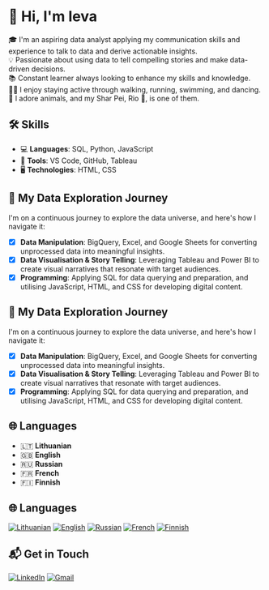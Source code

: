 # 👋 Hi, I'm Ieva

🎓 I'm an aspiring data analyst applying my communication skills and experience to talk to data and derive actionable insights.  
💡 Passionate about using data to tell compelling stories and make data-driven decisions.  
📚 Constant learner always looking to enhance my skills and knowledge.  
🏃‍♀️ I enjoy staying active through walking, running, swimming, and dancing.  
🐾 I adore animals, and my Shar Pei, Rio 🐶, is one of them. 

## 🛠️ Skills
- 💻 **Languages**: SQL, Python, JavaScript
- 🧰 **Tools**: VS Code, GitHub, Tableau
- 🖥️ **Technologies**: HTML, CSS

## 🌟 My Data Exploration Journey
I'm on a continuous journey to explore the data universe, and here's how I navigate it:
- [x] **Data Manipulation**: BigQuery, Excel, and Google Sheets for converting unprocessed data into meaningful insights.
- [x] **Data Visualisation & Story Telling**: Leveraging Tableau and Power BI to create visual narratives that resonate with target audiences.
- [x] **Programming**: Applying SQL for data querying and preparation, and utilising JavaScript, HTML, and CSS for developing digital content.

## 🌟 My Data Exploration Journey
I'm on a continuous journey to explore the data universe, and here's how I navigate it:
- [x] **Data Manipulation**: BigQuery, Excel, and Google Sheets for converting unprocessed data into meaningful insights.
- [x] **Data Visualisation & Story Telling**: Leveraging Tableau and Power BI to create visual narratives that resonate with target audiences.
- [x] **Programming**: Applying SQL for data querying and preparation, and utilising JavaScript, HTML, and CSS for developing digital content.

## 🌐 Languages
- 🇱🇹 **Lithuanian**
- 🇬🇧 **English**
- 🇷🇺 **Russian**
- 🇫🇷 **French**
- 🇫🇮 **Finnish**

## 🌐 Languages
[![Lithuanian](https://img.shields.io/badge/Lithuanian-🇱🇹-lightblue?style=flat-square)](#) 
[![English](https://img.shields.io/badge/English-🇬🇧-lightblue?style=flat-square)](#) 
[![Russian](https://img.shields.io/badge/Russian-🇷🇺-lightblue?style=flat-square)](#) 
[![French](https://img.shields.io/badge/French-🇫🇷-lightblue?style=flat-square)](#) 
[![Finnish](https://img.shields.io/badge/Finnish-🇫🇮-lightblue?style=flat-square)](#)

## 📬 Get in Touch
[![LinkedIn](https://img.shields.io/badge/LinkedIn-0077B5?style=for-the-badge&logo=linkedin&logoColor=white)](https://www.linkedin.com/in/ieva-kosaite)
[![Gmail](https://img.shields.io/badge/Gmail-D14836?style=for-the-badge&logo=gmail&logoColor=white)](mailto:ieva@gmail.com)


